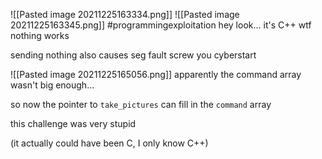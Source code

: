 ![[Pasted image 20211225163334.png]]
![[Pasted image 20211225163345.png]]
#programmingexploitation 
hey look... it's C++
wtf nothing works

sending nothing also causes seg fault
screw you cyberstart

![[Pasted image 20211225165056.png]]
apparently the command array wasn't big enough...

so now the pointer to `take_pictures` can fill in the `command` array

this challenge was very stupid

(it actually could have been C, I only know C++)